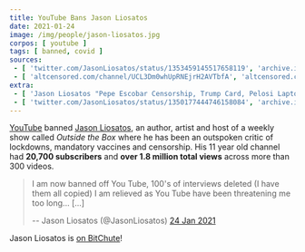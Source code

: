 ```yaml
---
title: YouTube Bans Jason Liosatos
date: 2021-01-24
image: /img/people/jason-liosatos.jpg
corpos: [ youtube ]
tags: [ banned, covid ]
sources:
 - [ 'twitter.com/JasonLiosatos/status/1353459145517658119', 'archive.is/LuEgq' ]
 - [ 'altcensored.com/channel/UCL3Dm0whUpRNEjrH2AVTbfA', 'altcensored.com/channel/UCL3Dm0whUpRNEjrH2AVTbfA' ]
extra:
 - [ 'Jason Liosatos "Pepe Escobar Censorship, Trump Card, Pelosi Laptop, The Great Reset Interview" on BitChute (12 Jan 2021)', 'www.bitchute.com/video/AItsqWthuNTe/' ]
 - [ 'twitter.com/JasonLiosatos/status/1350177444746158084', 'archive.is/oZiS9' ]
---
```


[YouTube](/youtube/) banned [Jason Liosatos](https://jasonliosatos.com/), an
author, artist and host of a weekly show called _Outside the Box_ where he has
been an outspoken critic of lockdowns, mandatory vaccines and censorship. His
11 year old channel had **20,700 subscribers** and **over 1.8 million total
views** across more than 300 videos.

> I am now banned off You Tube, 100's of interviews deleted (I have them all
> copied) I am relieved as You Tube have been threatening me too long... [...]
>
> -- Jason Liosatos (@JasonLiosatos) [24 Jan 2021](https://archive.is/LuEgq)

Jason Liosatos is [on BitChute](https://www.bitchute.com/channel/bTzghgwInZHv/)!
